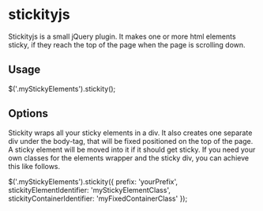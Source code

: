 # stickityjs

Stickityjs is a small jQuery plugin. It makes one or more html elements sticky, if they reach the top of the page when the page is scrolling down.

## Usage

$('.myStickyElements').stickity();

## Options

Stickity wraps all your sticky elements in a div. It also creates one separate div under the body-tag, that will be fixed positioned on the top of the page. A sticky element will be moved into it if it should get sticky. If you need your own classes for the elements wrapper and the sticky div, you can achieve this like follows.

$('.myStickyElements').stickity({
  prefix: 'yourPrefix',
  stickityElementIdentifier: 'myStickyElementClass',
  stickityContainerIdentifier: 'myFixedContainerClass'
});

